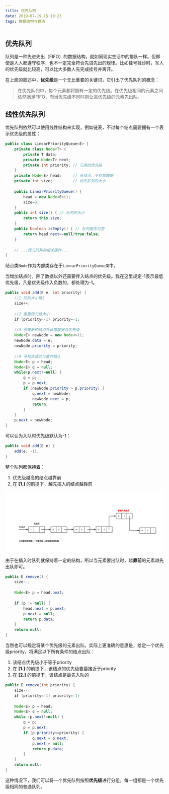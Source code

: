 ```yaml
---
title: 优先队列
date: 2019-07-19 15:10:23
tags: 数据结构与算法
---
```


## 优先队列
队列是一种先进先出（FIFO）的数据结构，就如同现实生活中的排队一样。但即使是人人都遵守秩序，也不一定完全符合先进先出的规律。比如挂号挂诊时，军人的优先级就比较高，可以比大多数人先完成挂号并离开。

在上面的叙述中，**优先级**是一个无比重要的关键词，它引出了优先队列的概念：

> 在优先队列中，每个元素都将拥有一定的优先级。在优先级相同的元素之间依然满足FIFO，而当优先级不同时则让高优先级的元素先出队。

## 线性优先队列
优先队列依然可以使用线性结构来实现，例如链表，不过每个结点需要拥有一个表示优先级的属性：
```java
public class LinearPriorityQueue<E> {
    private class Node<T> {
        private T data;
        private Node<T> next;
        private int priority; // 元素的优先级
    }
    private Node<E> head;     // 头结点，不存放数据
    private int size;         // 优先队列的大小

    public LinearPriorityQueue() {
        head = new Node<E>();
        size=0;
    }
    public int size() { // 队列的大小
        return this.size;
    }
    public boolean isEmpty() { // 队列是否为空
        return head.next==null?true:false;
    }

    // ...优先队列的相关操作...
}
```
结点类`Node`作为内部类存在于`LinearPriorityQueue类`中。

当增加结点时，除了数据以外还需要传入结点的优先级。我在这里规定-1表示最低优先级，凡是优先级传入负数的，都处理为-1。
```java
public void add(E e, int priority) {
    //1 队列大小增1
    size++;

    //2 重置优先级大小
    if (priority<-1) priority=-1;
    
    //3 创建新的结点并设置数据与优先级
    Node<E> newNode = new Node<>();
    newNode.data = e;
    newNode.priority = priority;
    
    //4 寻找合适的位置并插入
    Node<E> p = head;
    Node<E> q = null;
    while(p.next!=null) {
        q = p;
        p = p.next;
        if (newNode.priority > p.priority) {
            q.next = newNode;
            newNode.next = p;
            return;
        }
    }
    p.next = newNode;
}
```
可以认为入队时优先级默认为-1：
```java
public void add(E e) {
    add(e, -1);
}
```

整个队列都保持着：
1. 优先级越高的结点越靠前
2. 在 **[1.]** 的前提下，越先插入的结点越靠前

![](./优先队列/优先队列1.png)

由于在插入时队列就保持着一定的结构，所以当元素要出队时，越**靠前**的元素越先出队即可。
```java
public E remove() {
    size--;
    
    Node<E> p = head.next;
    
    if (p != null) {
        head.next = p.next;
        p.next = null;
        return p.data;
    }
    return null;
}
```

当然也可以规定将某个优先级的元素出队。实际上更准确的意思是，给定一个优先级priority，将满足以下所有条件的结点出队：
1. 该结点优先级小于等于priority
2. 在 **[1.]** 的前提下，该结点的优先级要最接近于priority
3. 在 **[2.]** 的前提下，该结点是最先入队的
```java
public E remove(int priority) {
    size--;
    if (priority<-1) priority=-1;
    
    Node<E> p = head;
    Node<E> q = null;
    while (p.next!=null) {
        q = p;
        p = p.next;
        if (p.priority<=priority) {
            q.next = p.next;
            p.next = null;
            return p.data;
        }
    }
    return null;
}
```

这种情况下，我们可以将一个优先队列按照**优先级**进行分组，每一组都是一个优先级相同的普通队列。